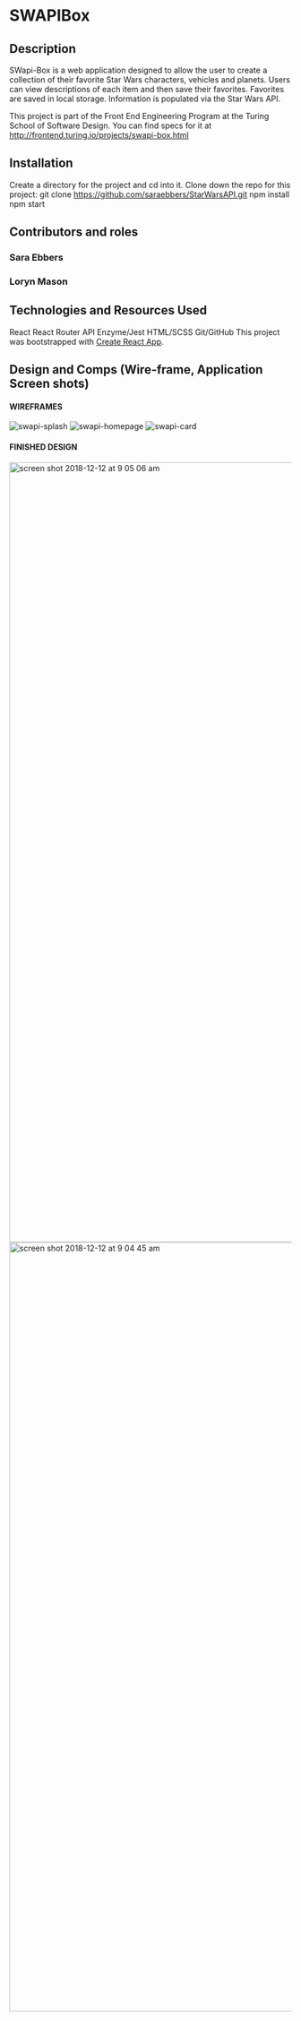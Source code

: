 # SWAPIBox

## Description
SWapi-Box is a web application designed to allow the user to create a collection of their favorite Star Wars characters, vehicles and planets.  Users can view descriptions of each item and then save their favorites.  Favorites are saved in local storage.  Information is populated via the Star Wars API.  

This project is part of the Front End Engineering Program at the Turing School of Software Design.  You can find specs for it at http://frontend.turing.io/projects/swapi-box.html

## Installation
Create a directory for the project and cd into it.
Clone down the repo for this project:
  git clone https://github.com/saraebbers/StarWarsAPI.git
npm install
npm start

## Contributors and roles

### Sara Ebbers 

### Loryn Mason

## Technologies and Resources Used
  React
  React Router
  API
  Enzyme/Jest
  HTML/SCSS
  Git/GitHub
  This project was bootstrapped with [Create React App](https://github.com/facebook/create-react-app).

## Design and Comps (Wire-frame, Application Screen shots)
#### WIREFRAMES
![swapi-splash](https://user-images.githubusercontent.com/39168394/49452579-b0542c80-f79e-11e8-92dd-89b2fa411eff.png)
![swapi-homepage](https://user-images.githubusercontent.com/39168394/49452595-b5b17700-f79e-11e8-9b58-91e6bed64186.png)
![swapi-card](https://user-images.githubusercontent.com/39168394/49452612-bf3adf00-f79e-11e8-977a-71975ac15c99.png)
#### FINISHED DESIGN
<img width="1393" alt="screen shot 2018-12-12 at 9 05 06 am" src="https://user-images.githubusercontent.com/39168394/49882110-2420b580-fded-11e8-9232-7822c08e94f6.png">
<img width="1374" alt="screen shot 2018-12-12 at 9 04 45 am" src="https://user-images.githubusercontent.com/39168394/49882113-25ea7900-fded-11e8-8e7a-f3a8262347c1.png">

